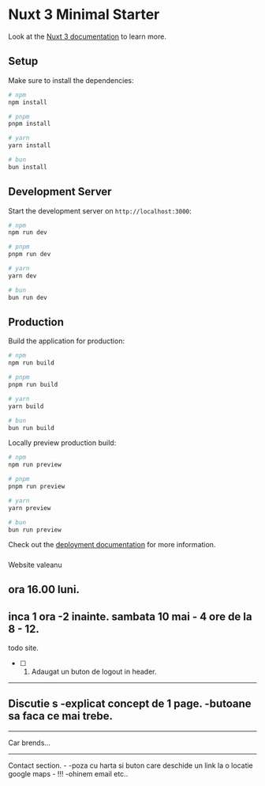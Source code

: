 # Nuxt 3 Minimal Starter

Look at the [Nuxt 3 documentation](https://nuxt.com/docs/getting-started/introduction) to learn more.

## Setup

Make sure to install the dependencies:

```bash
# npm
npm install

# pnpm
pnpm install

# yarn
yarn install

# bun
bun install
```

## Development Server

Start the development server on `http://localhost:3000`:

```bash
# npm
npm run dev

# pnpm
pnpm run dev

# yarn
yarn dev

# bun
bun run dev
```

## Production

Build the application for production:

```bash
# npm
npm run build

# pnpm
pnpm run build

# yarn
yarn build

# bun
bun run build
```

Locally preview production build:

```bash
# npm
npm run preview

# pnpm
pnpm run preview

# yarn
yarn preview

# bun
bun run preview
```

Check out the [deployment documentation](https://nuxt.com/docs/getting-started/deployment) for more information.
#####

Website valeanu

ora 16.00 luni.
----
inca 1 ora -2  inainte.
sambata 10 mai - 4 ore de la 8 - 12.
---

todo site.
- [ ] 1. Adaugat un buton de logout in header.

----
Discutie s
-explicat concept de 1 page.
-butoane sa faca ce mai trebe.
---


----
Car brends...

---

Contact section. - 
-poza cu harta si buton care deschide un link la o locatie google maps - !!!
-ohinem email etc..